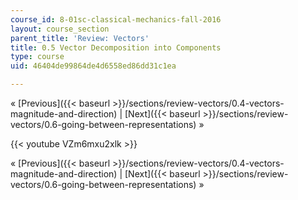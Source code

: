 ```yaml
---
course_id: 8-01sc-classical-mechanics-fall-2016
layout: course_section
parent_title: 'Review: Vectors'
title: 0.5 Vector Decomposition into Components
type: course
uid: 46404de99864de4d6558ed86dd31c1ea

---
```


« [Previous]({{< baseurl >}}/sections/review-vectors/0.4-vectors-magnitude-and-direction) | [Next]({{< baseurl >}}/sections/review-vectors/0.6-going-between-representations) »

{{< youtube VZm6mxu2xlk >}}

« [Previous]({{< baseurl >}}/sections/review-vectors/0.4-vectors-magnitude-and-direction) | [Next]({{< baseurl >}}/sections/review-vectors/0.6-going-between-representations) »
